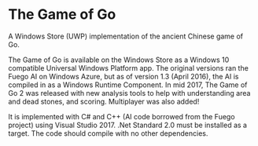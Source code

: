 # The Game of Go

A Windows Store (UWP) implementation of the ancient Chinese game of Go.

The Game of Go is available on the Windows Store as a Windows 10 compatible Universal Windows Platform app.  The original versions ran the Fuego AI on Windows Azure, but as of version 1.3 (April 2016), the AI is compiled in as a Windows Runtime Component.  In mid 2017, The Game of Go 2 was released with new analysis tools to help with understanding area and dead stones, and scoring.  Multiplayer was also added!

It is implemented with C# and C++ (AI code borrowed from the Fuego project) using Visual Studio 2017.  .Net Standard 2.0 must be installed as a target.  The code should compile with no other dependencies.

